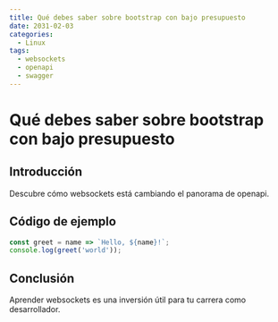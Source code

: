 ```yaml
---
title: Qué debes saber sobre bootstrap con bajo presupuesto
date: 2031-02-03
categories:
  - Linux
tags:
  - websockets
  - openapi
  - swagger
---
```


# Qué debes saber sobre bootstrap con bajo presupuesto

## Introducción

Descubre cómo websockets está cambiando el panorama de openapi.

## Código de ejemplo

```javascript
const greet = name => `Hello, ${name}!`;
console.log(greet('world'));
```

## Conclusión

Aprender websockets es una inversión útil para tu carrera como desarrollador.